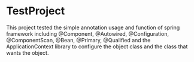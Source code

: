 # TestProject
This project tested the simple annotation usage and function of spring framework including @Component, @Autowired, @Configuration, @ComponentScan, @Bean, @Primary, @Qualified
and the ApplicationContext library to configure the object class and the class that wants the object.
